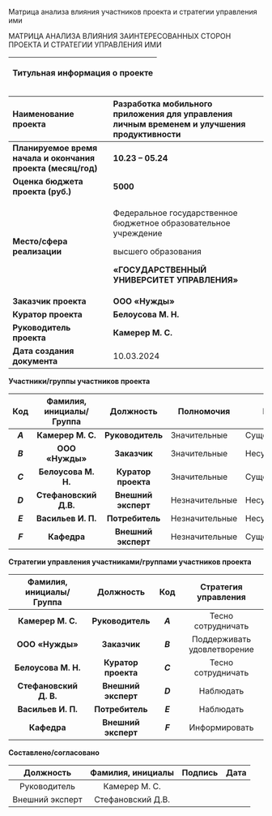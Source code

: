 ﻿Матрица анализа влияния участников проекта и стратегии управления ими

МАТРИЦА АНАЛИЗА ВЛИЯНИЯ ЗАИНТЕРЕСОВАННЫХ СТОРОН ПРОЕКТА И СТРАТЕГИИ УПРАВЛЕНИЯ ИМИ


|<p>**Титульная информация о проекте**</p><p></p><p></p>|
| :-: |

|**Наименование проекта**|**Разработка мобильного приложения для управления личным временем и улучшения продуктивности**|
| :- | :- |
|**Планируемое время начала и окончания проекта (месяц/год)**|**10.23 – 05.24**|
|**Оценка бюджета проекта (руб.)**|**5000**|
|**Место/сфера реализации**|<p>Федеральное государственное бюджетное образовательное учреждение</p><p>высшего образования</p><p>**«ГОСУДАРСТВЕННЫЙ УНИВЕРСИТЕТ УПРАВЛЕНИЯ»**</p>|
|**Заказчик проекта**|**ООО «Нужды»**|
|**Куратор проекта**|**Белоусова М. Н.**|
|**Руководитель проекта** |**Камерер М. С.**|
|**Дата создания документа**|10\.03.2024|

**Участники/группы участников проекта**


|**Код**|**Фамилия, инициалы/Группа** |**Должность**|**Полномочия**|**Интерес**|
| :-: | :-: | :-: | - | - |
|***A***|**Камерер М. С.**|**Руководитель**|Значительные|Существенный|
|***B***|**ООО «Нужды»**|**Заказчик**|Значительные|Несущественный|
|***C***|**Белоусова М. Н.**|**Куратор проекта**|Значительные|Существенный|
|***D*** |**Стефановский Д.В.**|**Внешний эксперт**|Незначительные|Несущественный|
|***E***|**Васильев И. П.**|**Потребитель**|Незначительные|Несущественный|
|***F***|**Кафедра**|**Внешний эксперт**|Незначительные|Существенный|

**Стратегии управления участниками/группами участников проекта**


|**Фамилия, инициалы/Группа** |**Должность**|**Код**|**Стратегия управления**|
| :-: | :-: | :-: | :-: |
|**Камерер М. С.**|**Руководитель**|***A***|Тесно сотрудничать|
|**ООО «Нужды»**|**Заказчик**|***B***|Поддерживать удовлетворение|
|**Белоусова М. Н.**|**Куратор проекта**|***C***|Тесно сотрудничать|
|**Стефановский Д. В.**|**Внешний эксперт**|***D***|Наблюдать|
|**Васильев И. П.**|**Потребитель**|***E***|Наблюдать|
|**Кафедра**|**Внешний эксперт**|***F***|Информировать|

**Составлено/согласовано**


|**Должность**|**Фамилия, инициалы**|**Подпись**|**Дата**|
| :-: | :-: | :-: | :-: |
|Руководитель|Камерер М. С.|||
|Внешний эксперт|Стефановский Д.В.|||


